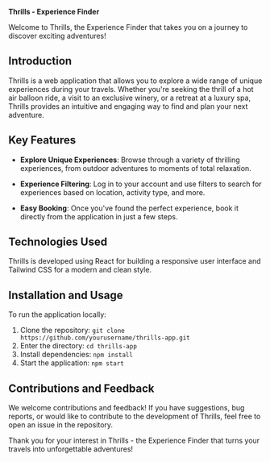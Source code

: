 **Thrills - Experience Finder**

Welcome to Thrills, the Experience Finder that takes you on a journey to discover exciting adventures! 

## Introduction

Thrills is a web application that allows you to explore a wide range of unique experiences during your travels. Whether you're seeking the thrill of a hot air balloon ride, a visit to an exclusive winery, or a retreat at a luxury spa, Thrills provides an intuitive and engaging way to find and plan your next adventure.

## Key Features

- **Explore Unique Experiences**: Browse through a variety of thrilling experiences, from outdoor adventures to moments of total relaxation.

- **Experience Filtering**: Log in to your account and use filters to search for experiences based on location, activity type, and more.

- **Easy Booking**: Once you've found the perfect experience, book it directly from the application in just a few steps.

## Technologies Used

Thrills is developed using React for building a responsive user interface and Tailwind CSS for a modern and clean style.

## Installation and Usage

To run the application locally:

1. Clone the repository: `git clone https://github.com/yourusername/thrills-app.git`
2. Enter the directory: `cd thrills-app`
3. Install dependencies: `npm install`
4. Start the application: `npm start`

## Contributions and Feedback

We welcome contributions and feedback! If you have suggestions, bug reports, or would like to contribute to the development of Thrills, feel free to open an issue in the repository.

Thank you for your interest in Thrills - the Experience Finder that turns your travels into unforgettable adventures!